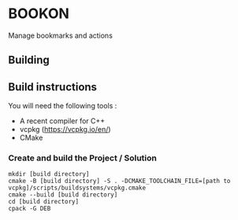 # BOOKON

Manage bookmarks and actions

## Building

## Build instructions
You will need the following tools :

- A recent compiler for C++
- vcpkg (https://vcpkg.io/en/)
- CMake

### Create and build the Project / Solution

    mkdir [build directory]
    cmake -B [build directory] -S . -DCMAKE_TOOLCHAIN_FILE=[path to vcpkg]/scripts/buildsystems/vcpkg.cmake 
    cmake --build [build directory]
    cd [build directory]
    cpack -G DEB